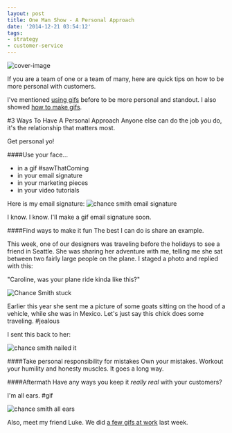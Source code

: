 ```yaml
---
layout: post
title: One Man Show - A Personal Approach
date: '2014-12-21 03:54:12'
tags:
- strategy
- customer-service
---
```


![cover-image](/content/images/2014/12/chance-smith-stuck.JPG)

If you are a team of one or a team of many, here are quick tips on how to be more personal with customers.

I've mentioned [using gifs](http://blog.chancesmith.org/making-customer-service-and-email-personal/) before to be more personal and standout. I also showed [how to make gifs](http://blog.chancesmith.org/how-to-make-your-own-gifs-tldr/).

#3 Ways To Have A Personal Approach
Anyone else can do the job you do, it's the relationship that matters most.

Get personal yo!

####Use your face...
- in a gif #sawThatComing
- in your email signature
- in your marketing pieces
- in your video tutorials

Here is my email signature:
![chance smith email signature](/content/images/2014/12/chance-smith-email-signature.png)

I know. I know. I'll make a gif email signature soon.

####Find ways to make it fun
The best I can do is share an example.

This week, one of our designers was traveling before the holidays to see a friend in Seattle. She was sharing her adventure with me, telling me she sat between two fairly large people on the plane. I staged a photo and replied with this:

"Caroline, was your plane ride kinda like this?"

![Chance Smith stuck](/content/images/2014/12/chance-smith-stuck.JPG)

Earlier this year she sent me a picture of some goats sitting on the hood of a vehicle, while she was in Mexico. Let's just say this chick does some traveling. #jealous

I sent this back to her:

![chance smith nailed it](/content/images/2014/12/chance-smith-car-nailed-it.jpg)

####Take personal responsibility for mistakes
Own your mistakes. Workout your humility and honesty muscles. It goes a long way.

####Aftermath
Have any ways you keep it *really real* with your customers?

I'm all ears. #gif

![chance smith all ears](http://chancesmith.org/gifs/all-ears-chance-luke.gif)

Also, meet my friend Luke. We did [a few gifs at work](http://blog.chancesmith.org/contextual-gifs-snow-gifs/) last week.